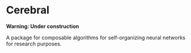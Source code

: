 # Cerebral

**Warning: Under construction**

A package for composable algorithms for self-organizing neural networks for research purposes.

